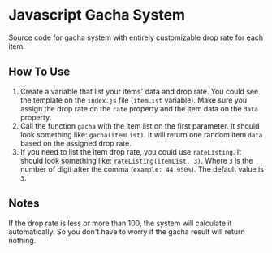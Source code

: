 # Javascript Gacha System

Source code for gacha system with entirely customizable drop rate for each item.

## How To Use

1. Create a variable that list your items' data and drop rate. You could see the template on the `index.js` file (`itemList` variable). Make sure you assign the drop rate on the `rate` property and the item data on the `data` property.
2. Call the function `gacha` with the item list on the first parameter. It should look something like: `gacha(itemList)`. It will return one random item `data` based on the assigned drop rate.
3. If you need to list the item drop rate, you could use `rateListing`. It should look something like: `rateListing(itemList, 3)`. Where `3` is the number of digit after the comma (`example: 44.950%`). The default value is `3`.

## Notes

If the drop rate is less or more than 100, the system will calculate it automatically. So you don't have to worry if the gacha result will return nothing.
